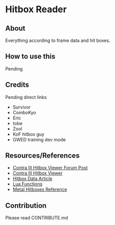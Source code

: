 # Hitbox Reader

## About

Everything according to frame data and hit boxes. 

## How to use this

Pending
## Credits

Pending direct links

- Survivor
- ComboKyo
- Eric
- tobe
- Zool
- KoF hitbox guy
- GWED training dev mode

## Resources/References

- [Contra III Hitbox Viewer Forum Post](https://forum.speeddemosarchive.com/post/contra_3_hitbox_viewer.html)
- [Contra III Hitbox Viewer](https://pastebin.com/K7XH9w0F)
- [Hitbox Data Article](https://dammit.typepad.com/blog/2010/09/animated-hitbox-data.html)
- [Lua Functions](http://tasvideos.org/Bizhawk/LuaFunctions.html)
- [Metal Hitboxes Reference](https://github.com/OmnigamerSDA/Game-Research/blob/master/Metal%20Warriors/metalhitboxes_biz.lua)

## Contribution

Please read CONTRIBUTE.md

